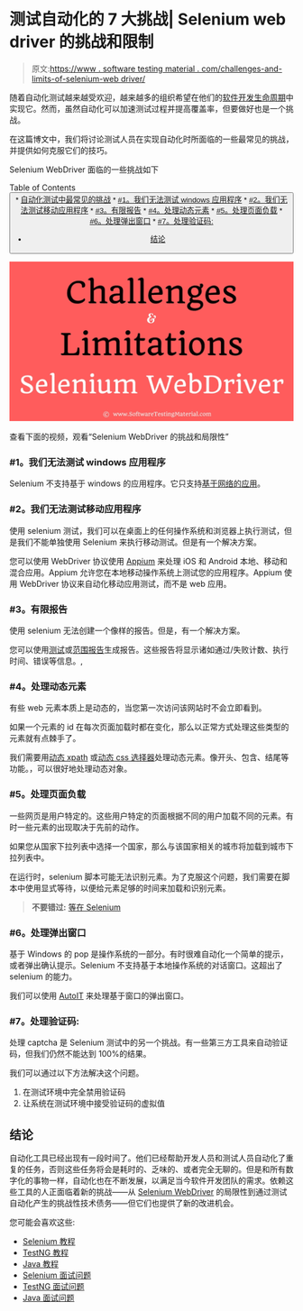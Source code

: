 # 测试自动化的 7 大挑战| Selenium web driver 的挑战和限制

> 原文:[https://www . software testing material . com/challenges-and-limits-of-selenium-web driver/](https://www.softwaretestingmaterial.com/challenges-and-limitations-of-selenium-webdriver/)

随着自动化测试越来越受欢迎，越来越多的组织希望在他们的[软件开发生命周期](https://www.softwaretestingmaterial.com/sdlc-software-development-life-cycle/)中实现它。然而，虽然自动化可以加速测试过程并提高覆盖率，但要做好也是一个挑战。

在这篇博文中，我们将讨论测试人员在实现自动化时所面临的一些最常见的挑战，并提供如何克服它们的技巧。

Selenium WebDriver 面临的一些挑战如下

Table of Contents <button class="kb-table-of-contents-icon-trigger kb-table-of-contents-toggle" aria-expanded="true" aria-label="Collapse Table of Contents">*   [自动化测试中最常见的挑战](#most-common-challenges-in-automation-testing)
    *   [#1。我们无法测试 windows 应用程序](#1-we-cannot-test-windows-application)
    *   [#2。我们无法测试移动应用程序](#2-we-cannot-test-mobile-apps)
    *   [#3。有限报告](#3-limited-reporting)
    *   [#4。处理动态元素](#Handling-dynamic-Elements)
    *   [#5。处理页面负载](#Handling-page-load)
    *   [#6。处理弹出窗口](#Handling-pop-up-windows)
    *   [#7。处理验证码:](#7-handling-captcha)
*   [结论](#conclusion)</button> 

![Challenges Limitations Selenium WebDriver](img/11b1091ec921862853767e2553638526.png)

查看下面的视频，观看“Selenium WebDriver 的挑战和局限性”

### **#1。我们无法测试 windows 应用程序**

Selenium 不支持基于 windows 的应用程序。它只支持[基于网络的应用](https://www.softwaretestingmaterial.com/web-application-testing-tutorial/)。

### **#2。我们无法测试移动应用程序**

使用 selenium 测试，我们可以在桌面上的任何操作系统和浏览器上执行测试，但是我们不能单独使用 Selenium 来执行移动测试。但是有一个解决方案。

您可以使用 WebDriver 协议使用 [Appium](https://www.softwaretestingmaterial.com/appium-installation/) 来处理 iOS 和 Android 本地、移动和混合应用。Appium 允许您在本地移动操作系统上测试您的应用程序。Appium 使用 WebDriver 协议来自动化移动应用测试，而不是 web 应用。

### **#3。有限报告**

使用 selenium 无法创建一个像样的报告。但是，有一个解决方案。

您可以使用[测试](https://www.softwaretestingmaterial.com/testng-reports/)或[范围报告](https://www.softwaretestingmaterial.com/extent-reports-selenium-version-4/)生成报告。这些报告将显示诸如通过/失败计数、执行时间、错误等信息。,

### **#4。处理动态元素**

有些 web 元素本质上是动态的，当您第一次访问该网站时不会立即看到。

如果一个元素的 id 在每次页面加载时都在变化，那么以正常方式处理这些类型的元素就有点棘手了。

我们需要用[动态 xpath](https://www.softwaretestingmaterial.com/dynamic-xpath-in-selenium/) 或[动态 css 选择器](https://www.softwaretestingmaterial.com/css-selector-selenium-webdriver-tutorial/)处理动态元素。像开头、包含、结尾等功能。，可以很好地处理动态对象。

### **#5。处理页面负载**

一些网页是用户特定的。这些用户特定的页面根据不同的用户加载不同的元素。有时一些元素的出现取决于先前的动作。

如果您从国家下拉列表中选择一个国家，那么与该国家相关的城市将加载到城市下拉列表中。

在运行时，selenium 脚本可能无法识别元素。为了克服这个问题，我们需要在脚本中使用显式等待，以便给元素足够的时间来加载和识别元素。

> **不要错过:** [等在 Selenium](https://www.softwaretestingmaterial.com/selenium-wait-commands/)

### **#6。处理弹出窗口**

基于 Windows 的 pop 是操作系统的一部分。有时很难自动化一个简单的提示，或者弹出确认提示。Selenium 不支持基于本地操作系统的对话窗口。这超出了 selenium 的能力。

我们可以使用 [AutoIT](https://www.softwaretestingmaterial.com/upload-file-using-autoit/) 来处理基于窗口的弹出窗口。

### **#7。处理验证码:**

处理 captcha 是 Selenium 测试中的另一个挑战。有一些第三方工具来自动验证码，但我们仍然不能达到 100%的结果。

我们可以通过以下方法解决这个问题。

1.  在测试环境中完全禁用验证码
2.  让系统在测试环境中接受验证码的虚拟值

## **结论**

自动化工具已经出现有一段时间了。他们已经帮助开发人员和测试人员自动化了重复的任务，否则这些任务将会是耗时的、乏味的、或者完全无聊的。但是和所有数字化的事物一样，自动化也在不断发展，以满足当今软件开发团队的需求。依赖这些工具的人正面临着新的挑战——从 [Selenium WebDriver](https://www.softwaretestingmaterial.com/selenium-4-alpha-release/) 的局限性到通过测试自动化产生的挑战性技术债务——但它们也提供了新的改进机会。

您可能会喜欢这些:

*   [Selenium 教程](https://www.softwaretestingmaterial.com/selenium-tutorial/)
*   [TestNG 教程](https://www.softwaretestingmaterial.com/testng-tutorial/)
*   [Java 教程](https://www.softwaretestingmaterial.com/java-tutorial/)
*   [Selenium 面试问题](https://www.softwaretestingmaterial.com/selenium-interview-questions/)
*   [TestNG 面试问题](https://www.softwaretestingmaterial.com/testng-interview-questions/)
*   [Java 面试问题](https://www.softwaretestingmaterial.com/java-interview-questions/)
